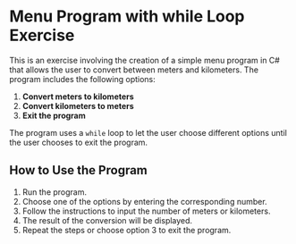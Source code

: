 # Menu Program with while Loop Exercise

This is an exercise involving the creation of a simple menu program in C# that allows the user to convert between meters and kilometers. The program includes the following options:

1. **Convert meters to kilometers**
2. **Convert kilometers to meters**
3. **Exit the program**

The program uses a `while` loop to let the user choose different options until the user chooses to exit the program.

## How to Use the Program

1. Run the program.
2. Choose one of the options by entering the corresponding number.
3. Follow the instructions to input the number of meters or kilometers.
4. The result of the conversion will be displayed.
5. Repeat the steps or choose option 3 to exit the program.
